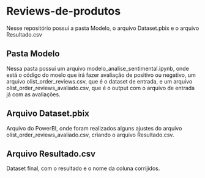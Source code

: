 # Reviews-de-produtos
Nesse repositório possui a pasta Modelo, o arquivo Dataset.pbix e o arquivo Resultado.csv

## Pasta Modelo
Nessa pasta possui um arquivo modelo_analise_sentimental.ipynb, onde está o código do moelo que irá fazer avaliação de positivo ou negativo, um arquivo olist_order_reviews.csv, que é o dataset de entrada, e um arquivo olist_order_reviews_avaliado.csv, que é o output com o arquivo de entrada já com as avaliações.

## Arquivo Dataset.pbix
Arquivo do PowerBI, onde foram realizados alguns ajustes do arquivo olist_order_reviews_avaliado.csv, criando o arquivo Resultado.csv.

## Arquivo Resultado.csv
Dataset final, com o resultado e o nome da coluna corrijidos.
